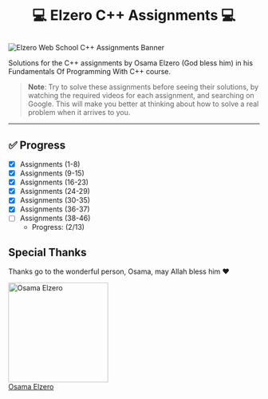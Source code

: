 # <p align="center"> 💻 Elzero C++ Assignments 💻 </p>

![Elzero Web School C++ Assignments Banner](https://github.com/iTzVoko/elzero-cpp-assignments/assets/70109144/1f22f63f-995b-491d-868d-89d415717dbb)

Solutions for the C++ assignments by Osama Elzero (God bless him) in his Fundamentals Of Programming With C++ course.

> **Note**:
> Try to solve these assignments before seeing their solutions, by watching the required videos for each assignment, and searching on Google.
> This will make you better at thinking about how to solve a real problem when it arrives to you.

---

## ✅ Progress

- [x] Assignments (1-8)
- [x] Assignments (9-15)
- [x] Assignments (16-23)
- [x] Assignments (24-29)
- [x] Assignments (30-35)
- [x] Assignments (36-37)
- [ ] Assignments (38-46)
  - Progress: (2/13)

## Special Thanks

Thanks go to the wonderful person, Osama, may Allah bless him ❤️

<a href="https://github.com/OsamaElzero">
  <img src="https://avatars.githubusercontent.com/u/3822745?v=4" alt="Osama Elzero" width="200px">
  <br>
  Osama Elzero
</a>
